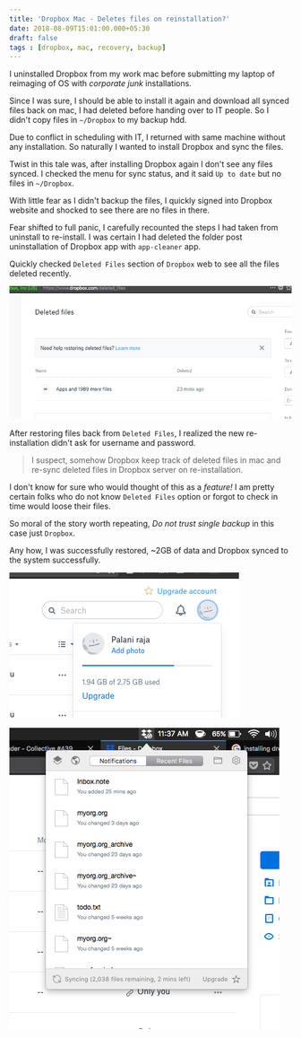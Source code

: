 ```yaml
---
title: 'Dropbox Mac - Deletes files on reinstallation?'
date: 2018-08-09T15:01:00.000+05:30
draft: false
tags : [dropbox, mac, recovery, backup]
---
```


I uninstalled Dropbox from my work mac before submitting my laptop of reimaging of OS with _corporate junk_ installations.

Since I was sure, I should be able to install it again and download all synced files back on mac, I had deleted before handing over to IT people. So I didn't copy files in `~/Dropbox` to my backup hdd.

Due to conflict in scheduling with IT, I returned with same machine without any installation. So naturally I wanted to install Dropbox and sync the files.

Twist in this tale was, after installing Dropbox again I don't see any files synced. I checked the menu for sync status, and it said `Up to date` but no files in `~/Dropbox`.

With little fear as I didn't backup the files, I quickly signed into Dropbox website and shocked to see there are no files in there.

Fear shifted to full panic, I carefully recounted the steps I had taken from uninstall to re-install. I was certain I had deleted the folder post uninstallation of Dropbox app with `app-cleaner` app.

Quickly checked `Deleted Files` section of `Dropbox` web to see all the files deleted recently. 

![screenshot](/assets/dropbox-deleted-files.png)

After restoring files back from `Deleted Files`, I realized the new re-installation didn't ask for username and password. 

> I suspect, somehow Dropbox keep track of deleted files in mac and re-sync deleted files in Dropbox server on re-installation. 

I don't know for sure who would thought of this as a *feature!* I am pretty certain folks who do not know `Deleted Files` option or forgot to check in time would loose their files.

So moral of the story worth repeating, *Do not trust single backup* in this case just `Dropbox`. 

Any how, I was successfully restored, ~2GB of data and Dropbox synced to the system successfully.

![screenshot](/assets/dropbox-post-recovery-size.png)

![screenshot](/assets/dropbox-post-recovery-sync.png)